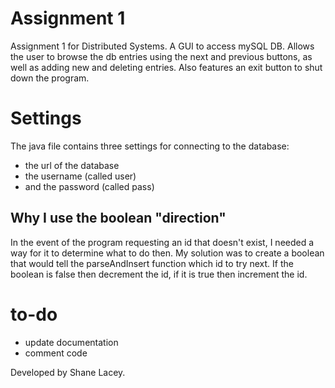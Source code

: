 # Assignment 1
Assignment 1 for Distributed Systems. A GUI to access mySQL DB. Allows the user to browse the db entries using the next and previous buttons, as well as adding new and deleting entries. Also features an exit button to shut down the program.

# Settings
The java file contains three settings for connecting to the database:
- the url of the database
- the username (called user)
- and the password (called pass)

## Why I use the boolean "direction"
In the event of the program requesting an id that doesn't exist, I needed a way for it to determine what to do then. My solution was to create a boolean that would tell the parseAndInsert function which id to try next. If the boolean is false then decrement the id, if it is true then increment the id.

# to-do
- update documentation
- comment code

Developed by Shane Lacey.
